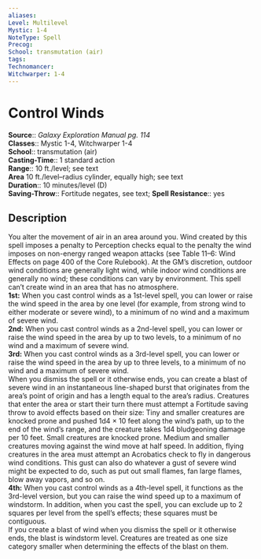 ```yaml
---
aliases: 
Level: Multilevel
Mystic: 1-4
NoteType: Spell
Precog: 
School: transmutation (air) 
tags: 
Technomancer: 
Witchwarper: 1-4
---
```


# Control Winds

**Source**:: _Galaxy Exploration Manual pg. 114_  
**Classes**:: Mystic 1-4, Witchwarper 1-4  
**School**:: transmutation (air)  
**Casting-Time**:: 1 standard action  
**Range**:: 10 ft./level; see text  
**Area** 10 ft./level–radius cylinder, equally high; see text  
**Duration**:: 10 minutes/level (D)  
**Saving-Throw**:: Fortitude negates, see text;
**Spell Resistance**:: yes

## Description

You alter the movement of air in an area around you. Wind created by this spell imposes a penalty to Perception checks equal to the penalty the wind imposes on non-energy ranged weapon attacks (see Table 11–6: Wind Effects on page 400 of the Core Rulebook). At the GM’s discretion, outdoor wind conditions are generally light wind, while indoor wind conditions are generally no wind; these conditions can vary by environment. This spell can’t create wind in an area that has no atmosphere.  
**1st:** When you cast control winds as a 1st-level spell, you can lower or raise the wind speed in the area by one level (for example, from strong wind to either moderate or severe wind), to a minimum of no wind and a maximum of severe wind.  
**2nd:** When you cast control winds as a 2nd-level spell, you can lower or raise the wind speed in the area by up to two levels, to a minimum of no wind and a maximum of severe wind.  
**3rd:** When you cast control winds as a 3rd-level spell, you can lower or raise the wind speed in the area by up to three levels, to a minimum of no wind and a maximum of severe wind.  
When you dismiss the spell or it otherwise ends, you can create a blast of severe wind in an instantaneous line-shaped burst that originates from the area’s point of origin and has a length equal to the area’s radius. Creatures that enter the area or start their turn there must attempt a Fortitude saving throw to avoid effects based on their size: Tiny and smaller creatures are knocked prone and pushed 1d4 × 10 feet along the wind’s path, up to the end of the wind’s range, and the creature takes 1d4 bludgeoning damage per 10 feet. Small creatures are knocked prone. Medium and smaller creatures moving against the wind move at half speed. In addition, flying creatures in the area must attempt an Acrobatics check to fly in dangerous wind conditions. This gust can also do whatever a gust of severe wind might be expected to do, such as put out small flames, fan large flames, blow away vapors, and so on.  
**4th:** When you cast control winds as a 4th-level spell, it functions as the 3rd-level version, but you can raise the wind speed up to a maximum of windstorm. In addition, when you cast the spell, you can exclude up to 2 squares per level from the spell’s effects; these squares must be contiguous.  
If you create a blast of wind when you dismiss the spell or it otherwise ends, the blast is windstorm level. Creatures are treated as one size category smaller when determining the effects of the blast on them.
